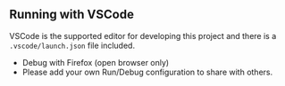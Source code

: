 ## Running with VSCode

VSCode is the supported editor for developing this project and there is a `.vscode/launch.json` file included.

- Debug with Firefox (open browser only)
- Please add your own Run/Debug configuration to share with others.
